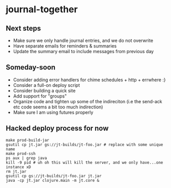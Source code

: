 # journal-together

## Next steps

- Make sure we only handle journal entries, and we do not overwrite
- Have separate emails for reminders & summaries
- Update the summary email to include messages from previous day

## Someday-soon
- Consider adding error handlers for chime schedules + http + errwhere :}
- Consider a full-on deploy script
- Consider building a quick site
- Add support for "groups"
- Organize code and tighten up some of the indireciton (i.e the send-ack etc code seems a bit too much indirection)
- Make sure I am using futures properly

## Hacked deploy process for now

```
make prod-build-jar
gsutil cp jt.jar gs://jt-builds/jt-foo.jar # replace with some unique name
make prod-ssh
ps aux | grep java
kill -9 pid # uh oh this will kill the server, and we only have...one instance xD
rm jt.jar
gsutil cp gs://jt-builds/jt-foo.jar jt.jar
java -cp jt.jar clojure.main -m jt.core &
```